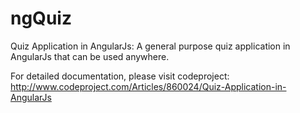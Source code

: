 # ngQuiz
Quiz Application in AngularJs: A general purpose quiz application in AngularJs that can be used anywhere.

For detailed documentation, please visit codeproject: http://www.codeproject.com/Articles/860024/Quiz-Application-in-AngularJs

